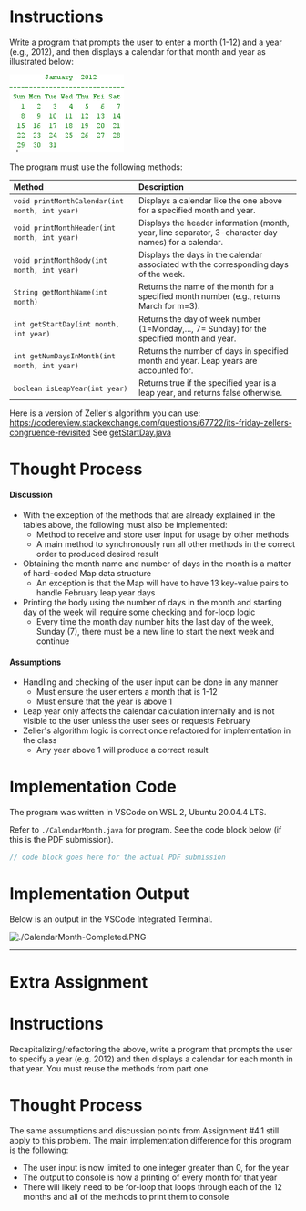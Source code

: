 # Instructions

Write a program that prompts the user to enter a month (1-12) and a year (e.g., 2012), and then displays a calendar for that month and year as illustrated below:

<img src="CalendarMonth.png" alt="CalendarMonth.png">

The program must use the following methods:

| Method                                         | Description                                                                                          |
| :--------------------------------------------- | :--------------------------------------------------------------------------------------------------- |
| `void printMonthCalendar(int month, int year)` | Displays a calendar like the one above for a specified month and year.                               |
| `void printMonthHeader(int month, int year)`   | Displays the header information (month, year, line separator, 3-character day names) for a calendar. |
| `void printMonthBody(int month, int year)`     | Displays the days in the calendar associated with the corresponding days of the week.                |
| `String getMonthName(int month)`               | Returns the name of the month for a specified month number (e.g., returns March for m=3).             |
| `int getStartDay(int month, int year)`         | Returns the day of week number (1=Monday,…, 7= Sunday) for the specified month and year.             |
| `int getNumDaysInMonth(int month, int year)`   | Returns the number of days in specified month and year. Leap years are accounted for.                |
| `boolean isLeapYear(int year)`                 | Returns true if the specified year is a leap year, and returns false otherwise.                      |

Here is a version of Zeller's algorithm you can use: https://codereview.stackexchange.com/questions/67722/its-friday-zellers-congruence-revisited
See [getStartDay.java](./getStartDay.java)

# Thought Process

#### Discussion

- With the exception of the methods that are already explained in the tables above, the following must also be implemented:
    - Method to receive and store user input for usage by other methods
    - A main method to synchronously run all other methods in the correct order to produced desired result
- Obtaining the month name and number of days in the month is a matter of hard-coded Map data structure
    - An exception is that the Map will have to have 13 key-value pairs to handle February leap year days
- Printing the body using the number of days in the month and starting day of the week will require some checking and for-loop logic
    - Every time the month day number hits the last day of the week, Sunday (7), there must be a new line to start the next week and continue

#### Assumptions

- Handling and checking of the user input can be done in any manner
    - Must ensure the user enters a month that is 1-12
    - Must ensure that the year is above 1
- Leap year only affects the calendar calculation internally and is not visible to the user unless the user sees or requests February
- Zeller's algorithm logic is correct once refactored for implementation in the class
    - Any year above 1 will produce a correct result

# Implementation Code

The program was written in VSCode on WSL 2, Ubuntu 20.04.4 LTS.

Refer to `./CalendarMonth.java` for program. See the code block below (if this is the PDF submission).

```java
// code block goes here for the actual PDF submission
```

# Implementation Output

Below is an output in the VSCode Integrated Terminal.

<img src="./CalendarMonth-Completed.png" alt="./CalendarMonth-Completed.PNG">

---

# Extra Assignment

# Instructions
Recapitalizing/refactoring the above, write a program that prompts the user to specify a year (e.g.  2012) and then displays a calendar for each month in that year.  You must reuse the methods from part one.
# Thought Process
The same assumptions and discussion points from Assignment #4.1 still apply to this problem. The main implementation difference for this program is the following:
- The user input is now limited to one integer greater than 0, for the year
- The output to console is now a printing of every month for that year
- There will likely need to be for-loop that loops through each of the 12 months and all of the methods to print them to console
